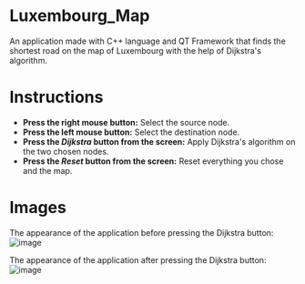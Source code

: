# Luxembourg_Map
An application made with C++ language and QT Framework that finds the shortest road on the map of Luxembourg with the help of Dijkstra's algorithm.

# Instructions
<ul>
  <li>
    <strong>Press the right mouse button:</strong> Select the source node.
  </li>
  <li>
    <strong>Press the left mouse button:</strong> Select the destination node.
  </li>
  <li>
    <strong>Press the <em>Dijkstra</em> button from the screen:</strong> Apply Dijkstra's algorithm on the two chosen nodes.
  </li>
  <li>
    <strong>Press the <em>Reset</em> button from the screen:</strong> Reset everything you chose and the map.
  </li>
</ul>

# Images 
The appearance of the application before pressing the Dijkstra button:
![image](https://github.com/RalucaDavid/Luxembourg_Map/assets/117584603/64bd1f98-9a1c-41ca-8140-f54ba0589747)

The appearance of the application after pressing the Dijkstra button:
![image](https://github.com/RalucaDavid/Luxembourg_Map/assets/117584603/988f7e6a-b4c2-4c80-8e11-248baafbdc7a)


